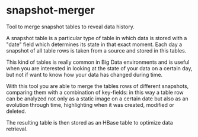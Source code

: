 # snapshot-merger
Tool to merge snapshot tables to reveal data history.

A snapshot table is a particular type of table in which data is stored with a "date" field which determines its state in that exact moment. Each day a snapshot of all table rows is taken from a source and stored in this tables.

This kind of tables is really common in Big Data environments and is useful when you are interested in looking at the state of your data on a certain day, but not if want to know how your data has changed during time.

With this tool you are able to merge the tables rows of different snapshots, comparing them with a combination of key-fields: in this way a table row can be analyzed not only as a static image on a certain date but also as an evolution through time, highlighting when it was created, modified or deleted.

The resulting table is then stored as an HBase table to optimize data retrieval.
